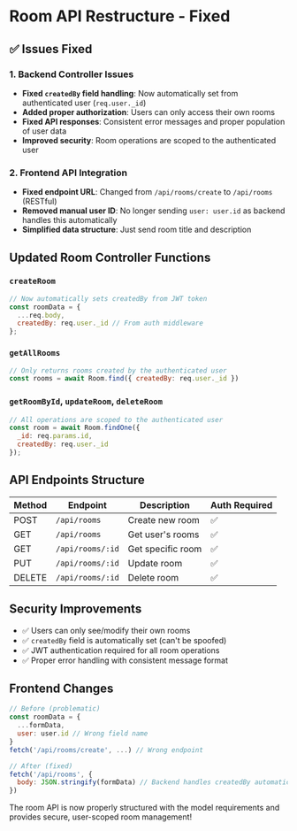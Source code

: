 # Room API Restructure - Fixed

## ✅ **Issues Fixed**

### **1. Backend Controller Issues**
- **Fixed `createdBy` field handling**: Now automatically set from authenticated user (`req.user._id`)
- **Added proper authorization**: Users can only access their own rooms
- **Fixed API responses**: Consistent error messages and proper population of user data
- **Improved security**: Room operations are scoped to the authenticated user

### **2. Frontend API Integration**
- **Fixed endpoint URL**: Changed from `/api/rooms/create` to `/api/rooms` (RESTful)
- **Removed manual user ID**: No longer sending `user: user.id` as backend handles this automatically
- **Simplified data structure**: Just send room title and description

## **Updated Room Controller Functions**

### `createRoom`
```javascript
// Now automatically sets createdBy from JWT token
const roomData = {
  ...req.body,
  createdBy: req.user._id // From auth middleware
};
```

### `getAllRooms`
```javascript
// Only returns rooms created by the authenticated user
const rooms = await Room.find({ createdBy: req.user._id })
```

### `getRoomById`, `updateRoom`, `deleteRoom`
```javascript
// All operations are scoped to the authenticated user
const room = await Room.findOne({ 
  _id: req.params.id, 
  createdBy: req.user._id 
});
```

## **API Endpoints Structure**

| Method | Endpoint | Description | Auth Required |
|--------|----------|-------------|---------------|
| POST | `/api/rooms` | Create new room | ✅ |
| GET | `/api/rooms` | Get user's rooms | ✅ |
| GET | `/api/rooms/:id` | Get specific room | ✅ |
| PUT | `/api/rooms/:id` | Update room | ✅ |
| DELETE | `/api/rooms/:id` | Delete room | ✅ |

## **Security Improvements**
- ✅ Users can only see/modify their own rooms
- ✅ `createdBy` field is automatically set (can't be spoofed)
- ✅ JWT authentication required for all room operations
- ✅ Proper error handling with consistent message format

## **Frontend Changes**
```javascript
// Before (problematic)
const roomData = {
  ...formData,
  user: user.id // Wrong field name
}
fetch('/api/rooms/create', ...) // Wrong endpoint

// After (fixed)
fetch('/api/rooms', {
  body: JSON.stringify(formData) // Backend handles createdBy automatically
})
```

The room API is now properly structured with the model requirements and provides secure, user-scoped room management!
